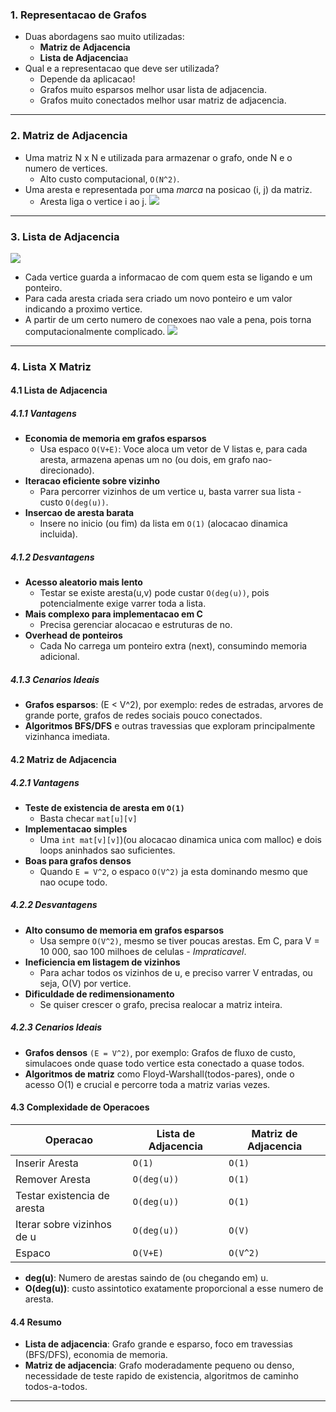 ### 1. Representacao de Grafos
- Duas abordagens sao muito utilizadas:
	- **Matriz de Adjacencia**
	- **Lista de Adjacencia**a
- Qual e a representacao que deve ser utilizada?
	- Depende da aplicacao!
	- Grafos muito esparsos melhor usar lista de adjacencia.
	- Grafos muito conectados melhor usar matriz de adjacencia.
---
### 2. Matriz de Adjacencia
- Uma matriz N x N e utilizada para armazenar o grafo, onde N e o numero de vertices.
	- Alto custo computacional, `O(N^2)`.
- Uma aresta e representada por uma *marca* na posicao (i, j) da matriz.
	- Aresta liga o vertice i ao j.
![](G20.png)
---
### 3. Lista de Adjacencia

![](G21.png)
 - Cada vertice guarda a informacao de com quem esta se ligando e um ponteiro.
 - Para cada aresta criada sera criado um novo ponteiro e um valor indicando a proximo vertice.
 - A partir de um certo numero de conexoes nao vale a pena, pois torna computacionalmente complicado.
![](G22.png)
---
### 4. Lista X Matriz

#### 4.1 Lista de Adjacencia
##### 4.1.1 Vantagens
- **Economia de memoria em grafos esparsos**
	- Usa espaco `O(V+E)`: Voce aloca um vetor de V listas e, para cada aresta, armazena apenas um no (ou dois, em grafo nao-direcionado).
- **Iteracao eficiente sobre vizinho**
	- Para percorrer vizinhos de um vertice u, basta varrer sua lista - custo `O(deg(u))`.
- **Insercao de aresta barata**
	- Insere no inicio (ou fim) da lista em `O(1)` (alocacao dinamica incluida).
##### 4.1.2 Desvantagens
- **Acesso aleatorio mais lento**
	- Testar se existe aresta(u,v) pode custar `O(deg(u))`, pois potencialmente exige varrer toda a lista.
- **Mais complexo para implementacao em C**
	- Precisa gerenciar alocacao e estruturas de no.
- **Overhead de ponteiros**
	- Cada No carrega um ponteiro extra (next), consumindo memoria adicional.
##### 4.1.3 Cenarios Ideais
- **Grafos esparsos**: (E < V^2), por exemplo: redes de estradas, arvores de grande porte, grafos de redes sociais pouco conectados.
- **Algoritmos BFS/DFS** e outras travessias que exploram principalmente vizinhanca imediata.

#### 4.2 Matriz de Adjacencia
##### 4.2.1 Vantagens
- **Teste de existencia de aresta em `O(1)`**
	- Basta checar `mat[u][v]`
- **Implementacao simples**
	- Uma `int mat[v][v]`)(ou alocacao dinamica unica com malloc) e dois loops aninhados sao suficientes.
- **Boas para grafos densos**
	- Quando `E = V^2`, o espaco `O(V^2)` ja esta dominando mesmo que nao ocupe todo.
##### 4.2.2 Desvantagens
- **Alto consumo de memoria em grafos esparsos**
	- Usa sempre `O(V^2)`, mesmo se tiver poucas arestas. Em C, para V = 10 000, sao 100 milhoes de celulas - *Impraticavel*.
- **Ineficiencia em listagem de vizinhos**
	- Para achar todos os vizinhos de u, e preciso varrer V entradas, ou seja, O(V) por vertice.
- **Dificuldade de redimensionamento**
	- Se quiser crescer o grafo, precisa realocar a matriz inteira.
##### 4.2.3 Cenarios Ideais
- **Grafos densos** `(E = V^2)`, por exemplo: Grafos de fluxo de custo, simulacoes onde quase todo vertice esta conectado a quase todos.
- **Algoritmos de matriz** como Floyd-Warshall(todos-pares), onde o acesso O(1) e crucial e percorre toda a matriz varias vezes.
#### 4.3 Complexidade de Operacoes

| **Operacao**                | **Lista de Adjacencia** | **Matriz de Adjacencia** |
| --------------------------- | ----------------------- | ------------------------ |
| Inserir Aresta              | `O(1)`                  | `O(1)`                   |
| Remover Aresta              | `O(deg(u))`             | `O(1)`                   |
| Testar existencia de aresta | `O(deg(u))`             | `O(1)`                   |
| Iterar sobre vizinhos de u  | `O(deg(u))`             | `O(V)`                   |
| Espaco                      | `O(V+E)`                | `O(V^2)`                 |
- **deg(u)**: Numero de arestas saindo de (ou chegando em) u.
- **O(deg(u))**: custo assintotico exatamente proporcional a esse numero de aresta.
#### 4.4 Resumo
- **Lista de adjacencia**: Grafo grande e esparso, foco em travessias (BFS/DFS), economia de memoria.
- **Matriz de adjacencia**: Grafo moderadamente pequeno ou denso, necessidade de teste rapido de existencia, algoritmos de caminho todos-a-todos.
---